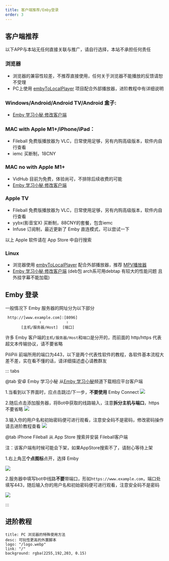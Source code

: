 ```yaml
---
title: 客户端推荐/Emby登录
order: 3
---
```

## 客户端推荐

以下APP与本站无任何直接关联与推广，请自行选择，本站不承担任何责任
### 浏览器
- 浏览器的兼容性较差，不推荐直接使用，任何关于浏览器不能播放的反馈请恕不受理
- PC上使用 [embyToLocalPlayer](https://github.com/kjtsune/embyToLocalPlayer/) 项目配合外部播放器，进阶教程中有详细说明
### Windows/Android/Android TV/Android 盒子:
- [Emby 学习小秘 修改客户端](https://t.me/EmbyNoisyX/61)
### MAC with Apple M1+/iPhone/iPad：
- Fileball 免费版播放器为 VLC，日常使用足够，另有内购高级版本，软件内自行查看
- iemc 买断制，18CNY
### MAC no with Apple M1+
- VidHub 目前为免费，体验尚可，不排除后续收费的可能
- [Emby 学习小秘 修改客户端](https://t.me/EmbyNoisyX/61)
### Apple TV
- Fileball 免费版播放器为 VLC，日常使用足够，另有内购高级版本，软件内自行查看
- yybx(影音宝X) 买断制，88CNY的套餐，包含iemc
- Infuse 订阅制，最近更新了 Emby 直连模式，可以尝试一下

以上 Apple 软件请在 App Store 中自行搜索
### Linux
- 浏览器使用 [embyToLocalPlayer](https://github.com/kjtsune/embyToLocalPlayer/) 配合外部播放器，推荐 [MPV播放器](https://mpv.io)
- [Emby 学习小秘 修改客户端](https://t.me/EmbyNoisyX/61) (deb包 arch系可用debtap 有较大的性能问题 且外挂字幕不能加载)
## Emby 登录
 一般情况下 Emby 服务器的网址分为以下部分
 ```
  http://[www.example.com]:[8096]
                ⇧           ⇧
        [主机/服务器/Host]  [端口]
```



许多 Emby 客户端的`主机/服务器/Host`和`端口`是分开的，而前面的 http/https 代表超文本传输协议，请不要省略

PiliPili 前端所用的端口为443，以下是两个代表性软件的教程，各软件基本流程大差不差，实在看不懂的话，请详细描述虚心请教群友

::: tabs

@tab  安卓 Emby 学习小秘
从[Emby 学习小秘](https://t.me/EmbyNoisyX/61)频道下载相应平台客户端

1.当看到以下界面时，应点击跳过/下一步，**不要使用** Emby Connect
![](https://img.155155155.xyz/i/2024/02/1707980079.webp)

2.随后点击添加服务器，将Bot中获取的线路输入，注意**拆分主机与端口**，https 不要省略
![](https://img.155155155.xyz/i/2024/02/1707980080.webp)

3.输入你的用户名和初始密码便可进行观看，注意安全码不是密码，修改密码操作请去进阶教程查看
![](https://img.155155155.xyz/i/2024/02/1707993624.webp)

@tab iPhone Fileball
从 App Store 搜索并安装 Fileball客户端

注：该客户端有时候可能会下架，如果AppStore搜索不了，请耐心等待上架

1.右上角**三个点图标**点开，选择 Emby

![](https://img.155155155.xyz/i/2024/02/1707980084.webp)

2.服务器中填写bot中线路**不要**带端口，形如`https://www.example.com`，端口处填写443，随后输入你的用户名和初始密码便可进行观看，注意安全码不是密码

![](https://img.155155155.xyz/i/2024/02/1707980086.webp)

:::


## 进阶教程

```component VPCard
title: PC 浏览器的特殊使用方法
desc: 可玩性更高的外置脚本
logo: "/logo.webp"
link: "/"
background: rgba(2255,192,203, 0.15)
```
